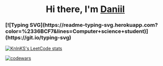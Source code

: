 <h1 align="center">Hi there, I'm <a href="https://daniilshat.ru/" target="_blank">Daniil</a> </h1>

<h3>[![Typing SVG](https://readme-typing-svg.herokuapp.com?color=%2336BCF7&lines=Computer+science+student)](https://git.io/typing-svg)</h3>

[![KnlnKS's LeetCode stats](https://leetcode-stats-six.vercel.app/api?username=PodyXIX&theme=dark)](https://github.com/PodySIN/leetcode-stats)

[![codewars](https://www.codewars.com/users/PodyXIX/badges/large)](https://www.codewars.com/users/daniilshat)  

